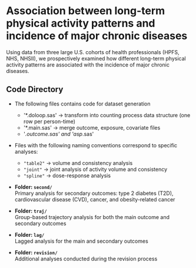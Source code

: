 # Association between long-term physical activity patterns and incidence of major chronic diseases

Using data from three large U.S. cohorts of health professionals (HPFS, NHS, NHSII), we prospectively examined how different long-term physical activity patterns are associated with the incidence of major chronic diseases.


## Code Directory

-  The following files contains code for dataset generation
    -  '*.doloop.sas' → transform into counting process data structure (one row per person-time)
    -  '*.main.sas' → merge outcome, exposure, covariate files
    -  '*.outcome.sas' and 'asp*.sas'
         
-  Files with the following naming conventions correspond to specific analyses:
    - `"table2"` → volume and consistency analysis
    - `"joint"` → joint analysis of activity volume and consistency
    - `"spline"` → dose-response analysis

- **Folder: `second/`**  
  Primary analysis for secondary outcomes: type 2 diabetes (T2D), cardiovascular disease (CVD), cancer, and obesity-related cancer

- **Folder: `traj/`**  
  Group-based trajectory analysis for both the main outcome and secondary outcomes

- **Folder: `lag/`**  
  Lagged analysis for the main and secondary outcomes

- **Folder: `revision/`**  
  Additional analyses conducted during the revision process
  
